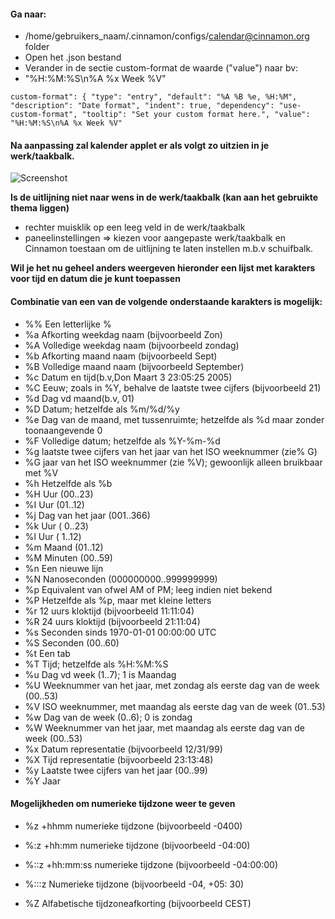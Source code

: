 
#### Ga naar:
- /home/gebruikers_naam/.cinnamon/configs/calendar@cinnamon.org folder
- Open het .json bestand
- Verander in de sectie custom-format de waarde ("value")  naar bv:
- "%H:%M:%S\n%A %x Week %V" 

`custom-format": {
        "type": "entry",
        "default": "%A %B %e, %H:%M",
        "description": "Date format",
        "indent": true,
        "dependency": "use-custom-format",
        "tooltip": "Set your custom format here.",
  "value": "%H:%M:%S\n%A %x Week %V"`
    
 #### Na aanpassing zal kalender applet er als volgt zo uitzien in je werk/taakbalk.
![Screenshot](https://i.imgur.com/ttypYrB.png"Screenshot")


**Is de uitlijning niet naar wens in de werk/taakbalk (kan aan het gebruikte thema liggen)**
- rechter muisklik op een leeg veld in de werk/taakbalk
- paneelinstellingen => kiezen voor aangepaste werk/taakbalk en Cinnamon toestaan om de uitlijning te laten instellen m.b.v schuifbalk.

**Wil je het nu geheel anders weergeven hieronder een lijst met karakters voor tijd en datum die je kunt toepassen** 
####  Combinatie van een van de volgende onderstaande karakters is mogelijk: ####
 

- %%    Een letterlijke %
- %a    Afkorting weekdag naam (bijvoorbeeld Zon)
- %A    Volledige weekdag naam (bijvoorbeeld zondag)
- %b    Afkorting maand naam (bijvoorbeeld Sept)
- %B    Volledige maand naam (bijvoorbeeld September)
- %c    Datum en tijd(b.v,Don Maart 3 23:05:25 2005)
- %C    Eeuw; zoals in %Y, behalve de laatste twee cijfers (bijvoorbeeld 21)
- %d    Dag vd maand(b.v, 01)
- %D    Datum; hetzelfde als %m/%d/%y
- %e    Dag van de maand, met tussenruimte; hetzelfde als %d maar zonder toonaangevende 0 
- %F    Volledige datum; hetzelfde als %Y-%m-%d
- %g    laatste twee cijfers van het jaar van het ISO weeknummer (zie% G)
- %G    jaar van het ISO weeknummer (zie %V); gewoonlijk alleen bruikbaar met %V
- %h    Hetzelfde als %b
- %H    Uur (00..23)
- %I    Uur (01..12)
- %j    Dag van het jaar (001..366)
- %k    Uur ( 0..23)
- %l    Uur ( 1..12)
- %m    Maand (01..12)
- %M    Minuten (00..59)
- %n    Een nieuwe lijn
- %N    Nanoseconden (000000000..999999999)
- %p    Equivalent van ofwel AM of PM; leeg indien niet bekend
- %P    Hetzelfde als %p, maar met kleine letters
- %r    12 uurs kloktijd (bijvoorbeeld 11:11:04)
- %R    24 uurs kloktijd (bijvoorbeeld 21:11:04)
- %s    Seconden sinds 1970-01-01 00:00:00 UTC
- %S    Seconden (00..60)
- %t    Een tab
- %T    Tijd; hetzelfde als %H:%M:%S
- %u    Dag vd week (1..7); 1 is Maandag
- %U    Weeknummer van het jaar, met zondag als eerste dag van de week (00..53)
- %V    ISO weeknummer, met maandag als eerste dag van de week (01..53)
- %w    Dag van de week (0..6); 0 is zondag 
- %W    Weeknummer van het jaar, met maandag als eerste dag van de week (00..53)
- %x    Datum representatie (bijvoorbeeld 12/31/99)
- %X    Tijd representatie (bijvoorbeeld 23:13:48)
- %y    Laatste twee cijfers van het jaar (00..99)
- %Y    Jaar

####       Mogelijkheden om numerieke tijdzone weer te geven ####
- %z    +hhmm numerieke tijdzone (bijvoorbeeld -0400)
- %:z    +hh:mm numerieke tijdzone (bijvoorbeeld -04:00)
- %::z    +hh:mm:ss numerieke tijdzone (bijvoorbeeld -04:00:00)  
- %:::z    Numerieke tijdzone (bijvoorbeeld -04, +05: 30)

- %Z     Alfabetische tijdzoneafkorting (bijvoorbeeld CEST)
